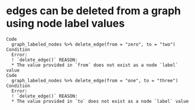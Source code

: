 # edges can be deleted from a graph using node label values

    Code
      graph_labeled_nodes %>% delete_edge(from = "zero", to = "two")
    Condition
      Error:
      ! `delete_edge()` REASON:
      * The value provided in `from` does not exist as a node `label` value
    Code
      graph_labeled_nodes %>% delete_edge(from = "one", to = "three")
    Condition
      Error:
      ! `delete_edge()` REASON:
      * The value provided in `to` does not exist as a node `label` value

